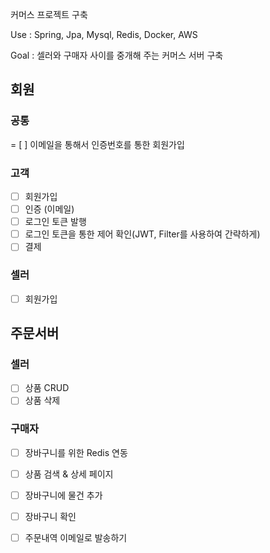 

커머스 프로젝트 구축

Use : Spring, Jpa, Mysql, Redis, Docker, AWS

Goal : 셀러와 구매자 사이를 중개해 주는 커머스 서버 구축

## 회원
### 공통
= [ ] 이메일을 통해서 인증번호를 통한 회원가입

### 고객
- [ ] 회원가입
- [ ] 인증 (이메일)
- [ ] 로그인 토큰 발행
- [ ] 로그인 토큰을 통한 제어 확인(JWT, Filter를 사용하여 간략하게)
- [ ] 결제
### 셀러
- [ ] 회원가입

## 주문서버

### 셀러
- [ ] 상품 CRUD
- [ ] 상품 삭제

### 구매자
- [ ] 장바구니를 위한 Redis 연동
- [ ] 상품 검색 & 상세 페이지
- [ ] 장바구니에 물건 추가
- [ ] 장바구니 확인
- [ ] 주문내역 이메일로 발송하기


